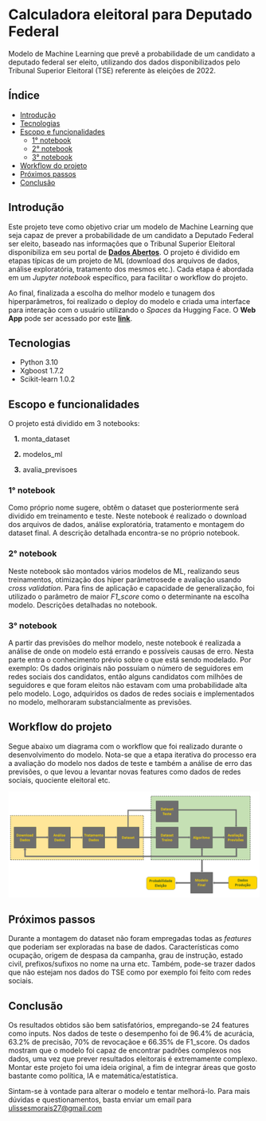 # Calculadora eleitoral para Deputado Federal

Modelo de Machine Learning que prevê a probabilidade de um candidato a deputado federal ser eleito, utilizando dos dados disponibilizados pelo Tribunal Superior Eleitoral (TSE) referente às eleições de 2022.


## Índice

* [Introdução](#Introdução)
* [Tecnologias](#Tecnologias)
* [Escopo e funcionalidades](#Escopo-e-funcionalidades)
    * [1° notebook](#1°-notebook)
    * [2° notebook](#2°-notebook)
    * [3° notebook](#3°-notebook)
* [Workflow do projeto](#Workflow-do-projeto)
* [Próximos passos](#Próximos-passos)
* [Conclusão](#Conclusão)


## Introdução

Este projeto teve como objetivo criar um modelo de Machine Learning que seja capaz de prever a probabilidade de um candidato a Deputado Federal ser eleito, baseado nas informações que o Tribunal Superior Eleitoral disponibiliza em seu portal de **[Dados Abertos](https://dadosabertos.tse.jus.br/)**. O projeto é dividido em etapas típicas de um projeto de ML (download dos arquivos de dados, análise exploratória, tratamento dos mesmos etc.). Cada etapa é abordada em um *Jupyter notebook* específico, para facilitar o workflow do projeto.

Ao final, finalizada a escolha do melhor modelo e tunagem dos hiperparâmetros, foi realizado o deploy do modelo e criada uma interface para interação com o usuário utilizando o *Spaces* da Hugging Face. O **Web App** pode ser acessado por este
**[link](https://huggingface.co/spaces/UlissesMorais/depfed_previsao_eleicao)**.
 
 
## Tecnologias

* Python 3.10
* Xgboost 1.7.2
* Scikit-learn 1.0.2


## Escopo e funcionalidades

O projeto está dividido em 3 notebooks:

&nbsp;&nbsp;&nbsp;**1.**  monta_dataset

&nbsp;&nbsp;&nbsp;**2.**  modelos_ml

&nbsp;&nbsp;&nbsp;**3.** avalia_previsoes


### 1° notebook

Como próprio nome sugere, obtêm o dataset que posteriormente será dividido em treinamento e teste. Neste notebook é realizado o download dos arquivos de dados, análise exploratória, tratamento e montagem do dataset final. A descrição detalhada encontra-se no próprio notebook.


### 2° notebook

Neste notebook são montados vários modelos de ML, realizando seus treinamentos, otimização dos hiper parâmetrosede e avaliação usando *cross validation*. Para fins de aplicação e capacidade de generalização, foi utilizado o parâmetro de maior *F1_score* como o determinante na escolha modelo. Descrições detalhadas no notebook.


### 3° notebook

A partir das previsões do melhor modelo, neste notebook é realizada a análise de onde on modelo está errando e possíveis causas de erro. Nesta parte entra o conhecimento prévio sobre o que está sendo modelado. Por exemplo: Os dados originais não possuíam o número de seguidores em redes sociais dos candidatos, então alguns candidatos com milhões de seguidores e que foram eleitos não estavam com uma probabilidade alta pelo modelo. Logo, adquiridos os dados de redes sociais e implementados no modelo, melhoraram substancialmente as previsões.


## Workflow do projeto

Segue abaixo um diagrama com o workflow que foi realizado durante o desenvolvimento do modelo. Nota-se que a etapa iterativa do processo era a avaliação do modelo nos dados de teste e também a análise de erro das previsões, o que levou a levantar novas features como dados de redes sociais, quociente eleitoral etc.

![This is an image](/media/workflow_projeto_ft.png)


## Próximos passos

Durante a montagem do dataset não foram empregadas todas as *features* que poderiam ser exploradas na base de dados. Características como ocupação, origem de despasa da campanha, grau de instrução, estado civil, prefixos/sufixos no nome na urna etc. Também, pode-se trazer dados que não estejam nos dados do TSE como por exemplo foi feito com redes sociais.


## Conclusão

Os resultados obtidos são bem satisfatórios, empregando-se 24 features como inputs. Nos dados de teste o desempenho foi de 96.4% de acurácia, 63.2% de precisão, 70% de revocaçãoe e 66.35% de F1_score. Os dados mostram que o modelo foi capaz de encontrar padrões complexos nos dados, uma vez que prever resultados eleitorais é extremamente complexo. Montar este projeto foi uma ideia original, a fim de integrar áreas que gosto bastante como política, IA e matemática/estatística.

Sintam-se à vontade para alterar o modelo e tentar melhorá-lo. Para mais dúvidas e questionamentos, basta enviar um email para ulissesmorais27@gmail.com
